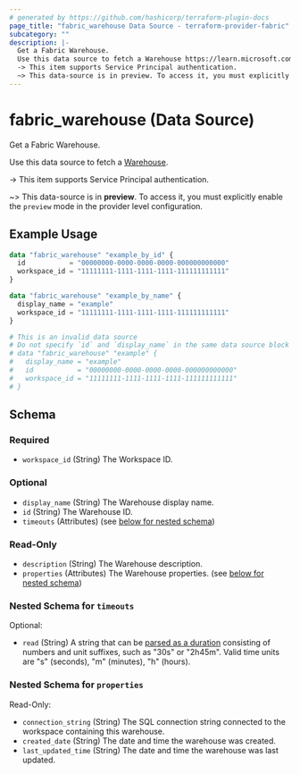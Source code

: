 ```yaml
---
# generated by https://github.com/hashicorp/terraform-plugin-docs
page_title: "fabric_warehouse Data Source - terraform-provider-fabric"
subcategory: ""
description: |-
  Get a Fabric Warehouse.
  Use this data source to fetch a Warehouse https://learn.microsoft.com/fabric/data-warehouse/data-warehousing.
  -> This item supports Service Principal authentication.
  ~> This data-source is in preview. To access it, you must explicitly enable the preview mode in the provider level configuration.
---
```


# fabric_warehouse (Data Source)

Get a Fabric Warehouse.

Use this data source to fetch a [Warehouse](https://learn.microsoft.com/fabric/data-warehouse/data-warehousing).

-> This item supports Service Principal authentication.

~> This data-source is in **preview**. To access it, you must explicitly enable the `preview` mode in the provider level configuration.

## Example Usage

```terraform
data "fabric_warehouse" "example_by_id" {
  id           = "00000000-0000-0000-0000-000000000000"
  workspace_id = "11111111-1111-1111-1111-111111111111"
}

data "fabric_warehouse" "example_by_name" {
  display_name = "example"
  workspace_id = "11111111-1111-1111-1111-111111111111"
}

# This is an invalid data source
# Do not specify `id` and `display_name` in the same data source block
# data "fabric_warehouse" "example" {
#   display_name = "example"
#   id           = "00000000-0000-0000-0000-000000000000"
#   workspace_id = "11111111-1111-1111-1111-111111111111"
# }
```

<!-- schema generated by tfplugindocs -->
## Schema

### Required

- `workspace_id` (String) The Workspace ID.

### Optional

- `display_name` (String) The Warehouse display name.
- `id` (String) The Warehouse ID.
- `timeouts` (Attributes) (see [below for nested schema](#nestedatt--timeouts))

### Read-Only

- `description` (String) The Warehouse description.
- `properties` (Attributes) The Warehouse properties. (see [below for nested schema](#nestedatt--properties))

<a id="nestedatt--timeouts"></a>

### Nested Schema for `timeouts`

Optional:

- `read` (String) A string that can be [parsed as a duration](https://pkg.go.dev/time#ParseDuration) consisting of numbers and unit suffixes, such as "30s" or "2h45m". Valid time units are "s" (seconds), "m" (minutes), "h" (hours).

<a id="nestedatt--properties"></a>

### Nested Schema for `properties`

Read-Only:

- `connection_string` (String) The SQL connection string connected to the workspace containing this warehouse.
- `created_date` (String) The date and time the warehouse was created.
- `last_updated_time` (String) The date and time the warehouse was last updated.
